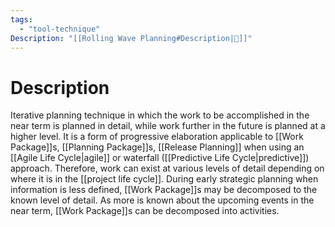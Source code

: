 ```yaml
---
tags:
  - "tool-technique"
Description: "[[Rolling Wave Planning#Description|📝]]"
---
```

# Description
Iterative planning technique in which the work to be accomplished in the near term is planned in detail, while work further in the future is planned at a higher level. It is a form of progressive elaboration applicable to [[Work Package]]s, [[Planning Package]]s, [[Release Planning]] when using an [[Agile Life Cycle|agile]] or waterfall ([[Predictive Life Cycle|predictive]]) approach. Therefore, work can exist at various levels of detail depending on where it is in the [[project life cycle]]. During early strategic planning when information is less defined, [[Work Package]]s may be decomposed to the known level of detail. As more is known about the upcoming events in the near term, [[Work Package]]s can be decomposed into activities.
